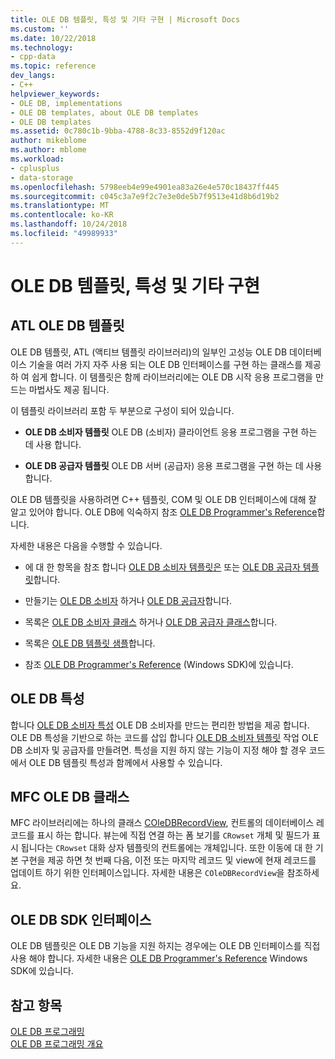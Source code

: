 ```yaml
---
title: OLE DB 템플릿, 특성 및 기타 구현 | Microsoft Docs
ms.custom: ''
ms.date: 10/22/2018
ms.technology:
- cpp-data
ms.topic: reference
dev_langs:
- C++
helpviewer_keywords:
- OLE DB, implementations
- OLE DB templates, about OLE DB templates
- OLE DB templates
ms.assetid: 0c780c1b-9bba-4788-8c33-8552d9f120ac
author: mikeblome
ms.author: mblome
ms.workload:
- cplusplus
- data-storage
ms.openlocfilehash: 5798eeb4e99e4901ea83a26e4e570c18437ff445
ms.sourcegitcommit: c045c3a7e9f2c7e3e0de5b7f9513e41d8b6d19b2
ms.translationtype: MT
ms.contentlocale: ko-KR
ms.lasthandoff: 10/24/2018
ms.locfileid: "49989933"
---
```

# <a name="ole-db-templates-attributes-and-other-implementations"></a>OLE DB 템플릿, 특성 및 기타 구현

## <a name="atl-ole-db-templates"></a>ATL OLE DB 템플릿  

OLE DB 템플릿, ATL (액티브 템플릿 라이브러리)의 일부인 고성능 OLE DB 데이터베이스 기술을 여러 가지 자주 사용 되는 OLE DB 인터페이스를 구현 하는 클래스를 제공 하 여 쉽게 합니다. 이 템플릿은 함께 라이브러리에는 OLE DB 시작 응용 프로그램을 만드는 마법사도 제공 됩니다.  
  
이 템플릿 라이브러리 포함 두 부분으로 구성이 되어 있습니다.  
  
- **OLE DB 소비자 템플릿** OLE DB (소비자) 클라이언트 응용 프로그램을 구현 하는 데 사용 합니다.  
  
- **OLE DB 공급자 템플릿** OLE DB 서버 (공급자) 응용 프로그램을 구현 하는 데 사용 합니다.  
  
OLE DB 템플릿을 사용하려면 C++ 템플릿, COM 및 OLE DB 인터페이스에 대해 잘 알고 있어야 합니다. OLE DB에 익숙하지 참조 [OLE DB Programmer's Reference](/previous-versions/windows/desktop/ms713643)합니다.  
  
자세한 내용은 다음을 수행할 수 있습니다.  
  
- 에 대 한 항목을 참조 합니다 [OLE DB 소비자 템플릿은](../../data/oledb/ole-db-consumer-templates-cpp.md) 또는 [OLE DB 공급자 템플릿](../../data/oledb/ole-db-provider-templates-cpp.md)합니다.  
  
- 만들기는 [OLE DB 소비자](../../data/oledb/creating-an-ole-db-consumer.md) 하거나 [OLE DB 공급자](../../data/oledb/creating-an-ole-db-provider.md)합니다.  
  
- 목록은 [OLE DB 소비자 클래스](../../data/oledb/ole-db-consumer-templates-reference.md) 하거나 [OLE DB 공급자 클래스](../../data/oledb/ole-db-provider-templates-reference.md)합니다.  
  
- 목록은 [OLE DB 템플릿 샘플](https://github.com/Microsoft/VCSamples)합니다.  
  
- 참조 [OLE DB Programmer's Reference](/previous-versions/windows/desktop/ms713643) (Windows SDK)에 있습니다.  
  
## <a name="ole-db-attributes"></a>OLE DB 특성  

합니다 [OLE DB 소비자 특성](../../windows/ole-db-consumer-attributes.md) OLE DB 소비자를 만드는 편리한 방법을 제공 합니다. OLE DB 특성을 기반으로 하는 코드를 삽입 합니다 [OLE DB 소비자 템플릿](../../data/oledb/ole-db-consumer-templates-reference.md) 작업 OLE DB 소비자 및 공급자를 만들려면. 특성을 지원 하지 않는 기능이 지정 해야 할 경우 코드에서 OLE DB 템플릿 특성과 함께에서 사용할 수 있습니다.  
  
## <a name="mfc-ole-db-classes"></a>MFC OLE DB 클래스  

MFC 라이브러리에는 하나의 클래스 [COleDBRecordView](../../mfc/reference/coledbrecordview-class.md), 컨트롤의 데이터베이스 레코드를 표시 하는 합니다. 뷰는에 직접 연결 하는 폼 보기를 `CRowset` 개체 및 필드가 표시 됩니다는 `CRowset` 대화 상자 템플릿의 컨트롤에는 개체입니다. 또한 이동에 대 한 기본 구현을 제공 하면 첫 번째 다음, 이전 또는 마지막 레코드 및 view에 현재 레코드를 업데이트 하기 위한 인터페이스입니다. 자세한 내용은 `COleDBRecordView`을 참조하세요.  
  
## <a name="ole-db-sdk-interfaces"></a>OLE DB SDK 인터페이스  

OLE DB 템플릿은 OLE DB 기능을 지원 하지는 경우에는 OLE DB 인터페이스를 직접 사용 해야 합니다. 자세한 내용은 [OLE DB Programmer's Reference](/previous-versions/windows/desktop/ms713643) Windows SDK에 있습니다.  
  
## <a name="see-also"></a>참고 항목  

[OLE DB 프로그래밍](../../data/oledb/ole-db-programming.md)<br/>
[OLE DB 프로그래밍 개요](../../data/oledb/ole-db-programming-overview.md)